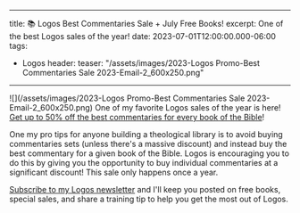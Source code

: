 
---
title: 📚 Logos Best Commentaries Sale + July Free Books!
excerpt: One of the best Logos sales of the year!
date: 2023-07-01T12:00:00.000-06:00
tags:
- Logos
header:
  teaser: "/assets/images/2023-Logos Promo-Best Commentaries Sale 2023-Email-2_600x250.png"
---
![](/assets/images/2023-Logos Promo-Best Commentaries Sale 2023-Email-2_600x250.png)
One of my favorite Logos sales of the year is here! [Get up to 50% off the best commentaries for every book of the Bible](https://partners.faithlife.com/click.track?CID=440235&AFID=467957)!

One my pro tips for anyone building a theological library is to avoid buying commentaries sets (unless there's a massive discount) and instead buy the best commentary for a given book of the Bible. Logos is encouraging you to do this by giving you the opportunity to buy individual commentaries at a significant discount! This sale only happens once a year.

[Subscribe to my Logos newsletter](https://nickstapleton.ck.page/4154455aa2) and I'll keep you posted on free books, special sales, and share a training tip to help you get the most out of Logos.